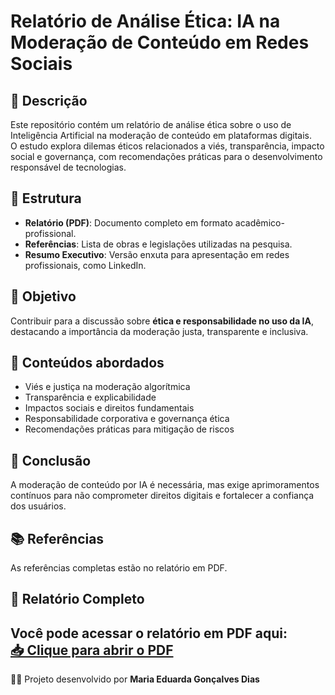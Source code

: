 # Relatório de Análise Ética: IA na Moderação de Conteúdo em Redes Sociais  

## 📌 Descrição
Este repositório contém um relatório de análise ética sobre o uso de Inteligência Artificial na moderação de conteúdo em plataformas digitais.  
O estudo explora dilemas éticos relacionados a viés, transparência, impacto social e governança, com recomendações práticas para o desenvolvimento responsável de tecnologias.  

## 📖 Estrutura
- **Relatório (PDF)**: Documento completo em formato acadêmico-profissional.  
- **Referências**: Lista de obras e legislações utilizadas na pesquisa.  
- **Resumo Executivo**: Versão enxuta para apresentação em redes profissionais, como LinkedIn.  

## 🎯 Objetivo
Contribuir para a discussão sobre **ética e responsabilidade no uso da IA**, destacando a importância da moderação justa, transparente e inclusiva.  

## 🧩 Conteúdos abordados
- Viés e justiça na moderação algorítmica  
- Transparência e explicabilidade  
- Impactos sociais e direitos fundamentais  
- Responsabilidade corporativa e governança ética  
- Recomendações práticas para mitigação de riscos  

## 🔑 Conclusão
A moderação de conteúdo por IA é necessária, mas exige aprimoramentos contínuos para não comprometer direitos digitais e fortalecer a confiança dos usuários.  

## 📚 Referências
As referências completas estão no relatório em PDF.  


## 📄 Relatório Completo
Você pode acessar o relatório em PDF aqui:  
[📥 Clique para abrir o PDF](https://github.com/maria-eduarda-goncalves-dias/Relat-rio-de-An-lise-tica-IA-na-Modera-o-de-Conte-do-em-Redes-Sociais/blob/99f10285f9797187e39c4bb6a0c9549f9b2d2aee/Relat%C3%B3rio%20de%20An%C3%A1lise%20%C3%89tica%20IA%20na%20Modera%C3%A7%C3%A3o%20de%20Conte%C3%BAdo%20em%20Re.pdf?=true)
---

👩‍💻 Projeto desenvolvido por **Maria Eduarda Gonçalves Dias** 
